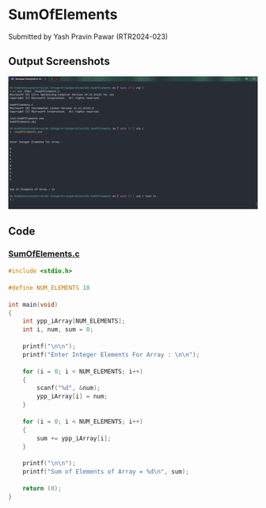 # SumOfElements

Submitted by Yash Pravin Pawar (RTR2024-023)

## Output Screenshots
![output.png](./02-Screenshots/output.png)

## Code
### [SumOfElements.c](./01-Code/SumOfElements.c)
```c
#include <stdio.h>

#define NUM_ELEMENTS 10

int main(void)
{
    int ypp_iArray[NUM_ELEMENTS];
    int i, num, sum = 0;

    printf("\n\n");
    printf("Enter Integer Elements For Array : \n\n");

    for (i = 0; i < NUM_ELEMENTS; i++)
    {
        scanf("%d", &num);
        ypp_iArray[i] = num;
    }

    for (i = 0; i < NUM_ELEMENTS; i++)
    {
        sum += ypp_iArray[i];
    }

    printf("\n\n");
    printf("Sum of Elements of Array = %d\n", sum);

    return (0);
}

```
